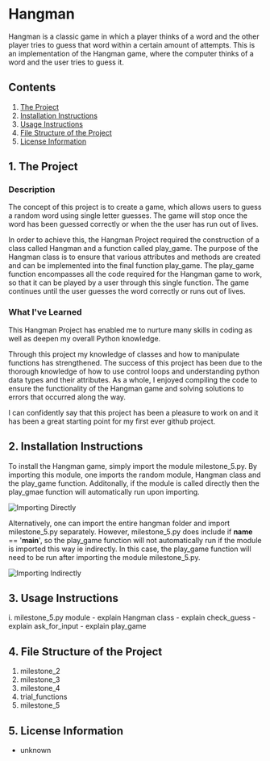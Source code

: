 # Hangman
Hangman is a classic game in which a player thinks of a word and the other player tries to guess that word within a certain amount of attempts. This is an implementation of the Hangman game, where the computer thinks of a word and the user tries to guess it.

## Contents
1. [The Project](https://github.com/shhrreeyyaa/hangman#1-the-project)
2. [Installation Instructions](https://github.com/shhrreeyyaa/hangman#2-installation-instructions)
3. [Usage Instructions](https://github.com/shhrreeyyaa/hangman#3-usage-instructions)
4. [File Structure of the Project](https://github.com/shhrreeyyaa/hangman#4-file-structure-of-the-project)
5. [License Information](https://github.com/shhrreeyyaa/hangman#5-license-information)

## 1. The Project
### Description
The concept of this project is to create a game, which allows users to guess a random word using single letter guesses. The game will stop once the word has been guessed correctly or when the the user has run out of lives.

In order to achieve this, the Hangman Project required the construction of a class called Hangman and a function called play_game. The purpose of the Hangman class is to ensure that various attributes and methods are created and can be implemented into the final function play_game. The play_game function encompasses all the code required for the Hangman game to work, so that it can be played by a user through this single function. The game continues until the user guesses the word correctly or runs out of lives.

### What I've Learned
This Hangman Project has enabled me to nurture many skills in coding as well as deepen my overall Python knowledge.

Through this project my knowledge of classes and how to manipulate functions has strengthened. The success of this project has been due to the thorough knowledge of how to use control loops and understanding python data types and their attributes. As a whole, I enjoyed compiling the code to ensure the functionality of the Hangman game and solving solutions to errors that occurred along the way.

I can confidently say that this project has been a pleasure to work on and it has been a great starting point for my first ever github project.

## 2. Installation Instructions
To install the Hangman game, simply import the module milestone_5.py. By importing this module, one imports the random module, Hangman class and the play_game function. Additonally, if the module is called directly then the play_gmae function will automatically run upon importing.

![Importing Directly](image-3.png)

Alternatively, one can import the entire hangman folder and import milestone_5.py separately. However, milestone_5.py does include if __name__ == '__main__', so the play_game function will not automatically run if the module is imported this way ie indirectly. In this case, the play_game function will need to be run after importing the module milestone_5.py.

![Importing Indirectly](image-2.png)

## 3. Usage Instructions
 i. milestone_5.py module
    - explain Hangman class
    - explain check_guess
    - explain ask_for_input
    - explain play_game

## 4. File Structure of the Project
1) milestone_2
2) milestone_3
3) milestone_4
4) trial_functions
5) milestone_5

## 5. License Information
- unknown